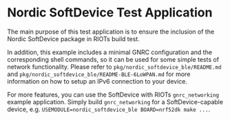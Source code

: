 # Nordic SoftDevice Test Application
The main purpose of this test application is to ensure the inclusion of the
Nordic SoftDevice package in RIOTs build test.

In addition, this example includes a minimal GNRC configuration and the
corresponding shell commands, so it can be used for some simple tests of
network functionality. Please refer to `pkg/nordic_softdevice_ble/README.md`
and `pkg/nordic_softdevice_ble/README-BLE-6LoWPAN.md` for more information on
how to setup an IPv6 connection to your device.

For more features, you can use the SoftDevice with RIOTs `gnrc_networking`
example application. Simply build `gnrc_networking` for a SoftDevice-capable
device, e.g. `USEMODULE=nordic_softdevice_ble BOARD=nrf52dk make ...`.

